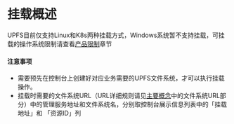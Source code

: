 # 挂载概述
UPFS目前仅支持Linux和K8s两种挂载方式，Windows系统暂不支持挂载，可挂载的操作系统限制请查看[产品限制](/upfs/upfs_manual_instruction/limit)章节

#### 注意事项
* 需要预先在控制台上创建好对应业务需要的UPFS文件系统，才可以执行挂载操作。
* 挂载时需要的文件系统URL（URL详细规则请见[主要概念](/upfs/upfs_manual_instruction/concept)中的文件系统URL部分）中的管理服务地址和文件系统名，分别取控制台展示信息列表中的「挂载地址」和 「资源ID」列
